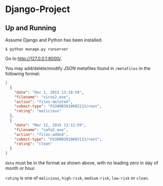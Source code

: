 # Django-Project

## Up and Running
Assume Django and Python has been installed.

```
$ python manage.py runserver
```
Go to http://127.0.0.1:8000/.

You may add/delete/modify JSON metafiles found in `/metafiles` in the following format:
```json
[
  {
    "date": "Dec 1, 2015 13:10:59",
    "filename": "virus2.exe",
    "action": "files-deleted",
    "submit-type": "FG300B3910602113/root", 
    "rating": "malicious"
  },
  {
    "date": "Mar 12, 2015 13:12:59",
    "filename": "safe2.exe",
    "action": "files-added",
    "submit-type": "FG300B3910602113/root", 
    "rating": "clean"
  }
]
```
`date` must be in the format as shown above, with no leading zero in day of month or hour.

`rating` is one of `malicious`, `high-risk`, `medium-risk`, `low-risk` or `clean`.
